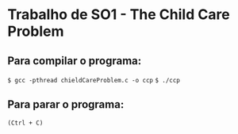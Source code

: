 # Trabalho de SO1 - The Child Care Problem

## Para compilar o programa:
` $ gcc -pthread chieldCareProblem.c -o ccp `
` $ ./ccp `
## Para parar o programa:
` (Ctrl + C) `


